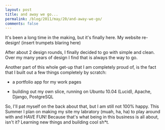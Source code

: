 ```yaml
---
layout: post
title: and away we go...
permalink: /blog/2011/may/20/and-away-we-go/
comments: false
---
```


It's been a long time in the making, but it's finally here. My website re-design! (insert trumpets blaring here)

After about 2 design rounds, I finally decided to go with simple and clean. Over my many years of design I find that is always the way to go.

Another part of this whole get-up that I am completely proud of, is the fact that I built out a few things completely by scratch:

- a portfolio app for my work pages

- building out my own slice, running on Ubuntu 10.04 (Lucid), Apache, Django, PostgreSQL

So, I'll pat myself on the back about that, but I am still not 100% happy. This Summer I plan on making my site my labratory (muah, ha, ha) to play around with and HAVE FUN! Because that's what being in this business is all about, isn't it? Learning new things and building cool sh*t.
